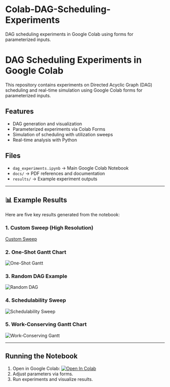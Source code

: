 # Colab-DAG-Scheduling-Experiments
DAG scheduling experiments in Google Colab using forms for parameterized inputs.



# DAG Scheduling Experiments in Google Colab

This repository contains experiments on Directed Acyclic Graph (DAG) scheduling and real-time simulation using Google Colab forms for parameterized inputs.

## Features
- DAG generation and visualization
- Parameterized experiments via Colab Forms
- Simulation of scheduling with utilization sweeps
- Real-time analysis with Python

## Files
- `dag_experiments.ipynb` → Main Google Colab Notebook
- `docs/` → PDF references and documentation
- `results/` → Example experiment outputs

---

## 📊 Example Results

Here are five key results generated from the notebook:

### 1. Custom Sweep (High Resolution)
[Custom Sweep](<img width="702" height="610" alt="custom_sweep_high_res" src="https://github.com/user-attachments/assets/33894f0a-0b94-4305-8a21-0d746d2f6d4a" />
)

### 2. One-Shot Gantt Chart
![One-Shot Gantt](<img width="702" height="610" alt="one_shot_gantt_high_res" src="https://github.com/user-attachments/assets/f3bd2174-fc13-43a1-9b09-72ad2a3d288a" />
)

### 3. Random DAG Example
![Random DAG](<img width="702" height="610" alt="random_dag_high_res" src="https://github.com/user-attachments/assets/2dcb8078-53f3-4561-add1-f7d034c71042" />
)

### 4. Schedulability Sweep
![Schedulability Sweep](<img width="702" height="610" alt="schedulability_sweep_high_res" src="https://github.com/user-attachments/assets/fd0126b0-ff64-4059-a28a-3e008c56da76" />
)

### 5. Work-Conserving Gantt Chart
![Work-Conserving Gantt](<img width="702" height="610" alt="work_conserving_gantt_high_res" src="https://github.com/user-attachments/assets/40f45f5c-0734-408b-9928-c2c9668c3862" />
)

---



## Running the Notebook
1. Open in Google Colab:
   [![Open In Colab](https://colab.research.google.com/assets/colab-badge.svg)]([https://colab.research.google.com/github/YOUR_USERNAME/colab-dag-scheduling-experiments/blob/main/dag_experiments.ipynb](https://colab.research.google.com/drive/1Hh5LsiFfzbGMj5TgNjQcx5hA4YXOxZ3i?authuser=6#scrollTo=9c23ecf5))
2. Adjust parameters via forms.
3. Run experiments and visualize results.
